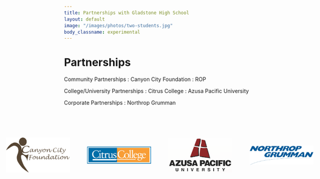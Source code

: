 ```yaml
---
title: Partnerships with Gladstone High School
layout: default
image: "/images/photos/two-students.jpg"
body_classname: experimental
---
```


<style>
.logos {
  margin-top: 3em;
  text-align: center;
}
@media (min-width: 60em) {
  .logos {
    margin-top: 4.5em;
    margin-left: calc(-50vw + 20em);
    margin-right: calc(-50vw + 20em);
  }
}
.logos img {
  width: 12em;
  height: auto;
  vertical-align: middle;
  margin: 1.5em;
}
</style>

# Partnerships

Community Partnerships
: Canyon City Foundation
: ROP

College/University Partnerships
: Citrus College
: Azusa Pacific University

Corporate Partnerships
: Northrop Grumman

<div class="logos">

<img src="/images/logos/canyon-city-foundation.png" alt="">
<img src="/images/logos/citrus-college.png" alt="">
<img src="/images/logos/azusa-pacific-university.png" alt="">
<img src="/images/logos/northrop-grumman.png" alt="">

</div>
